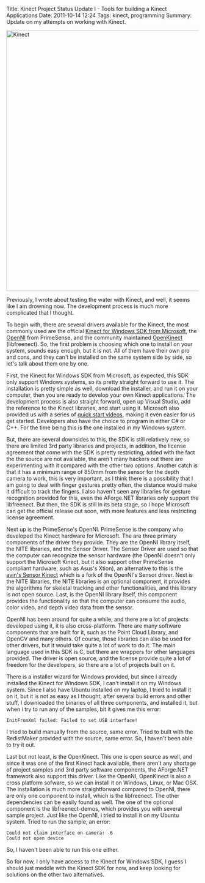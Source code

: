 Title: Kinect Project Status Update I - Tools for building a Kinect Applications
Date: 2011-10-14 12:24
Tags: kinect, programming
Summary: Update on my attempts on working with Kinect.

<a href="http://www.flickr.com/photos/hendra2392/6266069590/" title="Kinect by p.hdra, on Flickr"><img src="http://farm7.staticflickr.com/6177/6266069590_5f69b81c46_b.jpg" width="1024" height="681" alt="Kinect"></a>

Previously, I wrote about testing the water with Kinect, and well, it
seems like I am drowning now. The development process is much more
complicated that I thought.

To begin with, there are several drivers available for the Kinect, the
most commonly used are the official [Kinect for Windows SDK from
Microsoft][link1], the [OpenNI][link2] from PrimeSense, and the community maintained
[OpenKinect][link3] (libfreenect). So, the first problem is choosing which one
to install on your system, sounds easy enough, but it is not. All of
them have their own pro and cons, and they can't be installed on the
same system side by side, so let's talk about them one by one.

First, the Kinect for Windows SDK from Microsoft, as expected, this SDK
only support Windows systems, so its pretty straight forward to use it.
The installation is pretty simple as well, download the installer, and
run it on your computer, then you are ready to develop your own Kinect
applications. The development process is also straight forward, open up
Visual Studio, add the reference to the Kinect libraries, and start
using it. Microsoft also provided us with a series of [quick start
videos][link5], making it even easier for us get started. Developers also have
the choice to program in either C# or C++. For the time being this is
the one installed in my Windows system.

But, there are several downsides to this, the SDK is still relatively
new, so there are limited 3rd party libraries and projects, in addition,
the license agreement that come with the SDK is pretty restricting,
added with the fact the the source are not available, the aren't many
hackers out there are experimenting with it compared with the other two
options. Another catch is that it has a minimum range of 850mm from the
sensor for the depth camera to work, this is very important, as I think
there is a possibility that I am going to deal with finger gestures
pretty often, the distance would make it difficult to track the fingers.
I also haven't seen any libraries for gesture recognition provided for
this, even the AForge.NET libraries only support the libfreenect. But
then, the SDK is still in its beta stage, so I hope Microsoft can get
the official release out soon, with more features and less restricting
license agreement.

Next up is the PrimeSense's OpenNI. PrimeSense is the company who
developed the Kinect hardware for Microsoft. The are three primary
components of the driver they provide. They are the OpenNI library
itself, the NITE libraries, and the Sensor Driver. The Sensor Driver are
used so that the computer can recognize the sensor hardware (the OpenNI
doesn't only support the Microsoft Kinect, but it also support other
PrimeSense compliant hardware, such as Asus's Xtion), an alternative to
this is the [avin's Sensor Kinect][link4] which is a fork of the OpenNI's
Sensor driver. Next is the NITE libraries, the NITE libraries is an
optional component, it provides the algorithms for skeletal tracking and
other functionalities, and this library is not open source. Last, is the
OpenNI library itself, this component provides the functionality so that
the computer can consume the audio, color video, and depth video data
from the sensor.

OpenNI has been around for quite a while, and there are a lot of
projects developed using it, it is also cross-platform. There are many
software components that are built for it, such as the Point Cloud
Library, and OpenCV and many others. Of course, those libraries can also
be used for other drivers, but it would take quite a lot of work to do
it. The main language used in this SDK is C, but there are wrappers for
other languages provided. The driver is open source, and the license
provide quite a lot of freedom for the developers, so there are a lot of
projects built on it.

There is a installer wizard for Windows provided, but since I already
installed the Kinect for Windows SDK, I can't install it on my Windows
system. Since I also have Ubuntu installed on my laptop, I tried to
install it on it, but it is not as easy as I thought, after several
build errors and other stuff, I downloaded the binaries of all three
components, and installed it, but when i try to run any of the samples,
bit it gives me this error:

    InitFromXml failed: Failed to set USB interface!

I tried to build manually from the source, same error. Tried to built
with the RedistMaker provided with the source, same error. So, I haven't
been able to try it out.

Last but not least, is the OpenKinect. This one is open source as well,
and since it was one of the first Kinect hack available, there aren't
any shortage of project samples and 3rd party software components, the
AForge.NET framework also support this driver. Like the OpenNI,
OpenKinect is also a cross platform sofware, so we can install it on
Windows, Linux, or Mac OSX. The installation is much more
straightforward compared to OpenNI, there are only one component to
install, which is the libfreenect. The other dependencies can be easily
found as well. The one of the optional component is the
libfreenect-demos, which provides you with several sample project. Just
like the OpenNI, i tried to install it on my Ubuntu system. Tried to run
the sample, an error:

    Could not claim interface on camera: -6
    Could not open device

So, I haven't been able to run this one either.

So for now, I only have access to the Kinect for Windows SDK, I guess I
should just meddle with the Kinect SDK for now, and keep looking for
solutions on the other two alternatives.

[link1]: http://research.microsoft.com/en-us/um/redmond/projects/kinectsdk/
[link2]: http://www.openni.org
[link3]: http://www.openkinect.org
[link4]: https://github.com/avin2/SensorKinect
[link5]: http://channel9.msdn.com/coding4fun/kinect/Getting-started-with-the-Kinect-for-Windows-SDK-quickly-with-the-Kinect-Quickstarts
